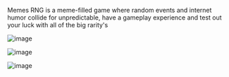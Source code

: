 Memes RNG is a meme-filled game where random events and internet humor collide for unpredictable, have a gameplay experience and test out your luck with all of the big rarity's

![image](https://github.com/user-attachments/assets/1805d5f1-5b6a-4402-a5e3-46b764c80f0a)

![image](https://github.com/user-attachments/assets/f48a148a-d35a-46ac-9cc5-adc4a979999d)

![image](https://github.com/user-attachments/assets/a47dbfba-a0a4-42f7-93de-b8a5aeee1c45)
